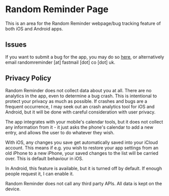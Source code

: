 # Random Reminder Page
This is an area for the Random Reminder webpage/bug tracking feature of both iOS and Android apps.

## Issues
If you want to submit a bug for the app, you may do so [here](https://github.com/somoso/random-reminder-page/issues), or alternatively email randomreminder [at] fastmail [dot] co [dot] uk.

## Privacy Policy

Random Reminder does not collect data about you at all. There are no analytics in the app, even to determine a bug crash. This is intentional to protect your privacy as much as possible. If crashes and bugs are a frequent occurrence, I may seek out an crash analytics tool for iOS and Android, but it will be done with careful consideration with user privacy.

The app integrates with your mobile's calendar tools, but it does not collect any information from it - it just asks the phone's calendar to add a new entry, and allows the user to do whatever they wish.

With iOS, any changes you save get automatically saved into your iCloud account. This means if e.g. you wish to restore your app settings from an old iPhone to a new iPhone, your saved changes to the list will be carried over. This is default behaviour in iOS.

In Android, this feature is available, but it is turned off by default. If enough people request it, I can enable it.

Random Reminder does not call any third party APIs. All data is kept on the device.
